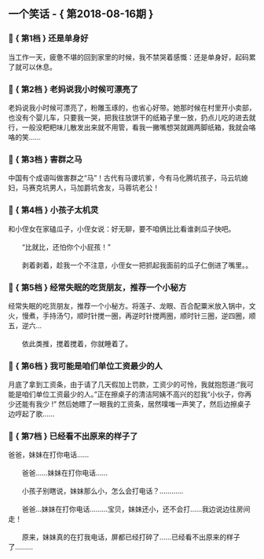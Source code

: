 ## 一个笑话 - { 第2018-08-16期 }
</hr>

### :jack_o_lantern: { 第1档 } 还是单身好
当工作一天，疲惫不堪的回到家里的时候，我不禁哭着感慨：还是单身好，起码累了就可以休息。


### :jack_o_lantern: { 第2档 } 老妈说我小时候可漂亮了
老妈说我小时候可漂亮了，粉雕玉琢的，也省心好带。她那时候在村里开小卖部，也没有个婴儿车，只要我一哭，把我往放饼干的纸箱子里一放，扔点儿吃的进去就行，一般没粑粑味儿散发出来就不用管，看我一撇嘴想哭就踢两脚纸箱，我就会咯咯的笑……


### :jack_o_lantern: { 第3档 } 害群之马
中国有个成语叫做害群之“马”！古代有马谡坑爹，今有马化腾坑孩子，马云坑媳妇，马赛克坑男人，马加爵坑舍友，马蓉坑老公！


### :jack_o_lantern: { 第4档 } 小孩子太机灵
和小侄女在家磕瓜子，小侄女说：好无聊，要不咱俩比比看谁剥瓜子快吧。<br/><br/>　　“比就比，还怕你个小屁孩！”<br/><br/>　　剥着剥着，趁我一个不注意，小侄女一把抓起我面前的瓜子仁倒进了嘴里。。


### :jack_o_lantern: { 第5档 } 经常失眠的吃货朋友，推荐一个小秘方
经常失眠的吃货朋友，推荐一个小秘方。将莲子、龙眼、百合配粟米放入锅中，文火，慢煮，手持汤勺，顺时针搅一圈，再逆时针搅两圈，顺时针三圈，逆四圈，顺五，逆六...<br/><br/>　　依此类推，搅着搅着，你就睡着了。


### :jack_o_lantern: { 第6档 } 我可能是咱们单位工资最少的人
月底了拿到工资条，由于请了几天假加上罚款，工资少的可怜，我就抱怨道:“我可能是咱们单位工资最少的人。”正在擦桌子的清洁阿姨不高兴的怼我“小伙子，你再少还能有我少 !” 然后她瞟了一眼我的工资条，居然噗嗤一声笑了，然后边擦桌子边哼起了歌……


### :jack_o_lantern: { 第7档 } 已经看不出原来的样子了
爸爸，妹妹在打你电话……<br/><br/>　　爸爸……妹妹在打你电话……<br/><br/>　　小孩子别瞎说，妹妹那么小，怎么会打电话？…………<br/><br/>　　爸爸…妹妹在打你电话………宝贝，妹妹还小，还不会打……我边说边往房间走！<br/><br/>　　原来，妹妹真的在打我电话，屏都已经打碎了……已经看不出原来的样子了………

